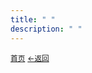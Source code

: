 ```yaml
---
title: " "
description: " "
---
```

<small id="old_menu"><a href="/">首页</a></small>   <small><a href="../">←返回</a></small><br>


<script src="https://www.xunhaii.com/xtdmc/javascript/sober.min.js"></script><script src="https://www.xunhaii.com/xtdmc/javascript/pmd-reRender.min.js"></script>